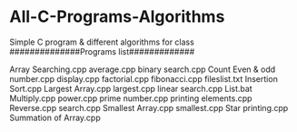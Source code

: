 # All-C-Programs-Algorithms
Simple C program &amp; different algorithms for class 
##############Programs list#############

Array Searching.cpp
average.cpp
binary search.cpp
Count Even & odd number.cpp
display.cpp
factorial.cpp
fibonacci.cpp
fileslist.txt
Insertion Sort.cpp
Largest Array.cpp
largest.cpp
linear search.cpp
List.bat
Multiply.cpp
power.cpp
prime number.cpp
printing elements.cpp
Reverse.cpp
search.cpp
Smallest Array.cpp
smallest.cpp
Star printing.cpp
Summation of Array.cpp
